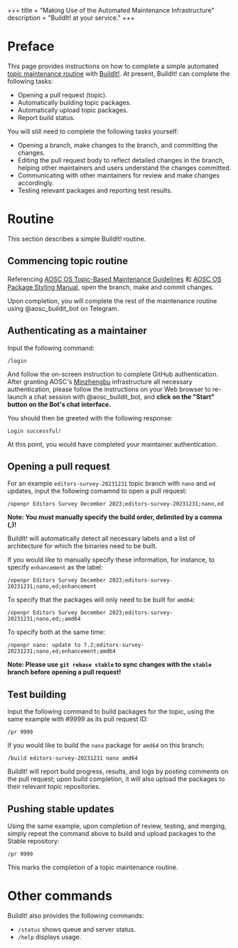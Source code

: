 +++
title = "Making Use of the Automated Maintenance Infrastructure"
description = "BuildIt! at your service."
+++

# Preface

This page provides instructions on how to complete a simple automated [topic maintenance routine](@/developer/packaging/topic-based-maintenance-guideline.md) with [BuildIt!](https://github.com/AOSC-Dev/buildit). At present, BuildIt! can complete the following tasks:

- Opening a pull request (topic).
- Automatically building topic packages.
- Automatically upload topic packages.
- Report build status.

You will still need to complete the following tasks yourself:

- Opening a branch, make changes to the branch, and committing the changes.
- Editing the pull request body to reflect detailed changes in the branch, helping other maintainers and users understand the changes committed.
- Communicating with other maintainers for review and make changes accordingly.
- Testing relevant packages and reporting test results.

# Routine

This section describes a simple BuildIt! routine.

## Commencing topic routine

Referencing [AOSC OS Topic-Based Maintenance Guidelines](@/developer/packaging/topic-based-maintenance-guideline.md) 和 [AOSC OS Package Styling Manual](@/developer/packaging/package-styling-manual.md), open the branch, make and commit changes.

Upon completion, you will complete the rest of the maintenance routine using @aosc_buildit_bot on Telegram.

## Authenticating as a maintainer

Input the following command:

```
/login
```

And follow the on-screen instruction to complete GitHub authentication. After granting AOSC's [Minzhengbu](https://github.com/AOSC-Dev/minzhengbu) infrastructure all necessary authentication, please follow the instructions on your Web browser to re-launch a chat session with @aosc_buildit_bot, and **click on the "Start" button on the Bot's chat interface.**

You should then be greeted with the following response:

```
Login successful!
```

At this point, you would have completed your maintainer authentication.

## Opening a pull request

For an example `editors-survey-20231231` topic branch with `nano` and `ed` updates, input the following comamnd to open a pull request:

```
/openpr Editors Survey December 2023;editors-survey-20231231;nano,ed
```

**Note: You must manually specify the build order, delimited by a comma (,)!**

BuildIt! will automatically detect all necessary labels and a list of architecture for which the binaries need to be built.

If you would like to manually specify these information, for instance, to specify `enhancement` as the label:

```
/openpr Editors Survey December 2023;editors-survey-20231231;nano,ed;enhancement
```

To specify that the packages will only need to be built for `amd64`:

```
/openpr Editors Survey December 2023;editors-survey-20231231;nano,ed;;amd64
```

To specify both at the same time:

```
/openpr nano: update to 7.2;editors-survey-20231231;nano,ed;enhancement;amd64
```

**Note: Please use `git rebase stable` to sync changes with the `stable` branch before opening a pull request!**

## Test building

Input the following command to build packages for the topic, using the same example with #9999 as its pull request ID:

```
/pr 9999
```

If you would like to build the `nano` package for `amd64` on this branch:

```
/build editors-survey-20231231 nano amd64
```

BuildIt! will report build progress, results, and logs by posting comments on the pull request; upon build completion, it will also upload the packages to their relevant topic repositories.

## Pushing stable updates

Using the same example, upon completion of review, testing, and merging, simply repeat the command above to build and upload packages to the Stable repository:

```
/pr 9999
```

This marks the completion of a topic maintenance routine.

# Other commands

BuildIt! also provides the following commands:

- `/status` shows queue and server status.
- `/help` displays usage.
